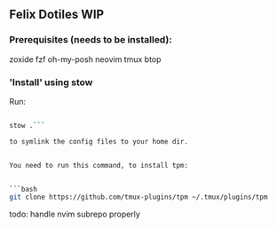 ## Felix Dotiles WIP


### Prerequisites (needs to be installed):
zoxide
fzf
oh-my-posh
neovim
tmux
btop

### 'Install' using stow
Run:

```bash

stow .```

to symlink the config files to your home dir. 


You need to run this command, to install tpm:


```bash
git clone https://github.com/tmux-plugins/tpm ~/.tmux/plugins/tpm
```

todo: handle nvim subrepo properly  
